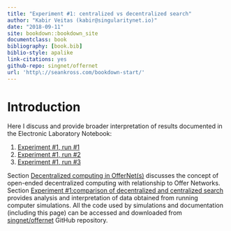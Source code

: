 ```yaml
--- 
title: "Experiment #1: centralized vs decentralized search"
author: "Kabir Veitas (kabir@singularitynet.io)"
date: "2018-09-11"
site: bookdown::bookdown_site
documentclass: book
bibliography: [book.bib]
biblio-style: apalike
link-citations: yes
github-repo: singnet/offernet
url: 'http\://seankross.com/bookdown-start/'
---
```


# Introduction

Here I discuss and provide broader interpretation of results documented in the Electronic Laboratory Notebook:

1. [Experiment #1, run #1](https://singnet.github.io/offernet/public/original-decentralized-vs-centralized-analysis/)
2. [Experiment #1, run #2](https://singnet.github.io/offernet/public/additional-centralized-vs-decentralized/)
3. [Experiment #1, run #3](https://singnet.github.io/offernet/public/more-centralized-vs-decentralized/)

Section [Decentralized computing in OfferNet(s)](#decentralized-computing-in-offernets) discusses the concept of open-ended decentralized computing with relationship to Offer Networks. Section [Experiment #1:comparison of decentralized and centralized search](#experiment-one) provides analysis and interpretation of data obtained from running computer simulations. All the code used by simulations and documentation (including this page) can be accessed and downloaded from [singnet/offernet](https://github.com/singnet/offernet) GitHub repository.

